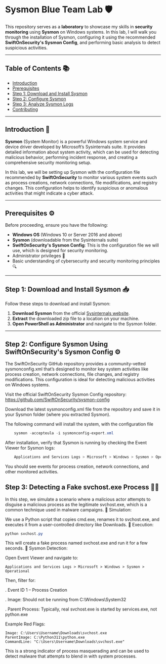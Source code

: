 # Sysmon Blue Team Lab 🛡️

This repository serves as a **laboratory** to showcase my skills in **security monitoring** using **Sysmon** on Windows systems. In this lab, I will walk you through the installation of Sysmon, configuring it using the recommended **SwiftOnSecurity's Sysmon Config**, and performing basic analysis to detect suspicious activities.

---

## **Table of Contents** 📚

- [Introduction](#introduction)
- [Prerequisites](#prerequisites)
- [Step 1: Download and Install Sysmon](#step-1-download-and-install-sysmon)
- [Step 2: Configure Sysmon](#step-2-configure-sysmon)
- [Step 3: Analyze Sysmon Logs](#step-3-analyze-sysmon-logs)
- [Contributing](#contributing)

---

## **Introduction** 🎯

**Sysmon** (System Monitor) is a powerful Windows system service and device driver developed by Microsoft’s Sysinternals suite. It provides detailed information about system activity, which can be used for detecting malicious behavior, performing incident response, and creating a comprehensive security monitoring setup.

In this lab, we will be setting up Sysmon with the configuration file recommended by **SwiftOnSecurity** to monitor various system events such as process creations, network connections, file modifications, and registry changes. This configuration helps to identify suspicious or anomalous activities that might indicate a cyber attack.

---

## **Prerequisites** ⚙️

Before proceeding, ensure you have the following:

- **Windows OS** (Windows 10 or Server 2016 and above)
- **Sysmon** (downloadable from the Sysinternals suite)
- **SwiftOnSecurity's Sysmon Config**: This is the configuration file we will use, which is designed for security monitoring.
- Administrator privileges 🔑
- Basic understanding of cybersecurity and security monitoring principles 🔍

---

## **Step 1: Download and Install Sysmon** 📥

Follow these steps to download and install Sysmon:

1. **Download Sysmon** from the official [Sysinternals website](https://docs.microsoft.com/en-us/sysinternals/downloads/sysmon).
2. **Extract** the downloaded zip file to a location on your machine.
3. **Open PowerShell as Administrator** and navigate to the Sysmon folder.
---

## Step 2: Configure Sysmon Using SwiftOnSecurity's Sysmon Config ⚙️

The SwiftOnSecurity GitHub repository provides a community-vetted sysmonconfig.xml that’s designed to monitor key system activities like process creation, network connections, file changes, and registry modifications. This configuration is ideal for detecting malicious activities on Windows systems.

Visit the official SwiftOnSecurity Sysmon Config repository: https://github.com/SwiftOnSecurity/sysmon-config

Download the latest sysmonconfig.xml file from the repository and save it in your Sysmon folder (where you extracted Sysmon).

The following command will install the system, with the configuration file
```powershell
    sysmon -accepteula -i sysmonconfig-export.xml
```
After installation, verify that Sysmon is running by checking the Event Viewer for Sysmon logs:
```powershell
    Applications and Services Logs > Microsoft > Windows > Sysmon > Operational
```
You should see events for process creation, network connections, and other monitored activities.

## Step 3: Detecting a Fake svchost.exe Process 🕵️‍♂️

In this step, we simulate a scenario where a malicious actor attempts to disguise a malicious process as the legitimate svchost.exe, which is a common technique used in malware campaigns.
🔬 Simulation:

We use a Python script that copies cmd.exe, renames it to svchost.exe, and executes it from a user-controlled directory like Downloads.
🧪 Execution:
```powershell
python svchost.py
```
This will create a fake process named svchost.exe and run it for a few seconds.
🔎 Sysmon Detection:

Open Event Viewer and navigate to:
```nginx
Applications and Services Logs > Microsoft > Windows > Sysmon > Operational
```
Then, filter for:

. Event ID 1 – Process Creation

. Image: Should not be running from C:\Windows\System32

. Parent Process: Typically, real svchost.exe is started by services.exe, not python.exe

Example Red Flags:
```plaintext
Image: C:\Users\Username\Downloads\svchost.exe
ParentImage: C:\Python311\python.exe
CommandLine: "C:\Users\Username\Downloads\svchost.exe"
```
This is a strong indicator of process masquerading and can be used to detect malware that attempts to blend in with system processes.
